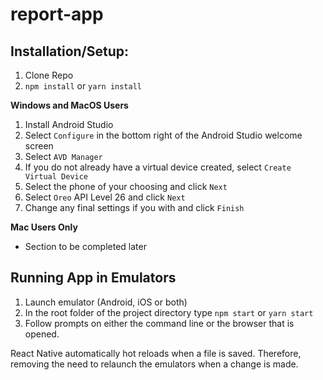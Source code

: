 # report-app

## Installation/Setup:

1. Clone Repo
2. `npm install` or `yarn install`

**Windows and MacOS Users**

1. Install Android Studio
2. Select `Configure` in the bottom right of the Android Studio welcome screen
3. Select `AVD Manager`
4. If you do not already have a virtual device created, select `Create Virtual Device`
5. Select the phone of your choosing and click `Next`
6. Select `Oreo` API Level 26 and click `Next`
7. Change any final settings if you with and click `Finish`

**Mac Users Only**

- Section to be completed later

## Running App in Emulators

1. Launch emulator (Android, iOS or both)
2. In the root folder of the project directory type `npm start` or `yarn start`
3. Follow prompts on either the command line or the browser that is opened.

React Native automatically hot reloads when a file is saved. Therefore, removing the need to relaunch the emulators when a change is made.

